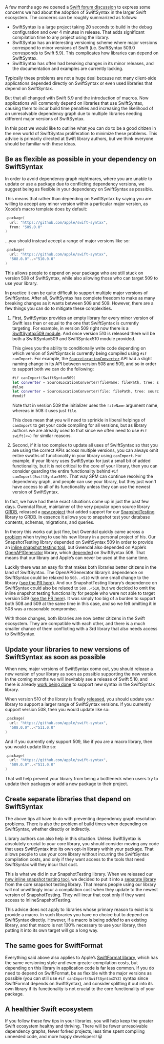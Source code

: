A few months ago we opened a [Swift forum discussion](https://forums.swift.org/t/macro-adoption-concerns-around-swiftsyntax/66588) to express some concerns we had about the adoption of SwiftSyntax in the larger Swift ecosystem. The concerns can be roughly summarized as follows:

- SwiftSyntax is a large project taking 20 seconds to build in the debug configuration and over 4 minutes in release. That adds significant compilation time to any project using the library.
- SwiftSyntax has an interesting versioning scheme where major versions correspond to minor versions of Swift (i.e. SwiftSyntax 509.0 corresponds to Swift 5.9). This complicates how libraries can depend on SwiftSyntax.
- SwiftSyntax has often had breaking changes in its minor releases, and the documentation and examples are currently lacking.

Typically these problems are not a huge deal because not many client-side applications depended directly on SwiftSyntax or even used libraries that depend on SwiftSyntax. 

But that all changed with Swift 5.9 and the introduction of macros. Now applications will commonly depend on libraries that use SwiftSyntax, causing them to incur build time penalties and increasing the likelihood of an unresolvable dependency graph due to multiple libraries needing different major versions of SwiftSyntax.

In this post we would like to outline what you can do to be a good citizen in the new world of SwiftSyntax proliferation to minimize these problems. This advice is primarily directed at Swift library authors, but we think everyone should be familiar with these ideas.

## Be as flexible as possible in your dependency on SwiftSyntax

In order to avoid dependency graph nightmares, where you are unable to update or use a package due to conflicting dependency versions, we suggest being as flexible in your dependency on SwiftSyntax as possible. 

This means that rather than depending on SwiftSyntax by saying you are willing to accept any minor version within a particular major version, as Xcode’s macro template does by default:

```swift
.package(
  url: "https://github.com/apple/swift-syntax",
  from: "509.0.0"
)
```

…you should instead accept a range of major versions like so:

```swift
.package(
  url: "https://github.com/apple/swift-syntax",
  "508.0.0"..<"510.0.0"
)
```

This allows people to depend on your package who are still stuck on version 508 of SwiftSyntax, while also allowing those who can target 509 to use your library.

In practice it can be quite difficult to support multiple major versions of SwiftSyntax. After all, SwiftSyntax has complete freedom to make as many breaking changes as it wants between 508 and 509. However, there are a few things you can do to mitigate these complexities.

1. First, SwiftSyntax provides an empty library for every minor version of Swift less than or equal to the one that SwiftSyntax is currently targeting. For example, in version 509 right now there is a [SwiftSyntax509 module](https://github.com/apple/swift-syntax/tree/27db1374d173cb595b52e75a6821bcb6d088873a/Sources/SwiftSyntax509). And once version 510 is released there will be both a SwiftSyntax509 and SwiftSyntax510 module provided.

    This gives you the ability to conditionally write code depending on which version of SwiftSyntax is currently being compiled using `#if canImport`. For example, the [`SourceLocationConverter`](https://github.com/apple/swift-syntax/blob/27db1374d173cb595b52e75a6821bcb6d088873a/Sources/SwiftSyntax/SourceLocation.swift#L160) API had a slight naming change in its API between version 508 and 509, and so in order to support both we can do the following:
    
    ```swift
    #if canImport(SwiftSyntax509)
    let converter = SourceLocationConverter(fileName: filePath, tree: sourceFile)
    #else
    let converter = SourceLocationConverter(file: filePath, tree: sourceFile)
    #endif
    ```
    
    Note that in version 509 the initializer uses the `fileName` argument name, whereas in 508 it uses just `file`.
    
    This does mean that you will need to sprinkle in liberal helpings of `canImport` to get your code compiling for all versions, but as library authors we are already used to that since we often need to use `#if swift(<=)` for similar reasons.
    
2. Second, if it is too complex to update all uses of SwiftSyntax so that you are using the correct APIs across multiple versions, you can always omit entire swaths of functionality in your library using `canImport`. For example, if your library uses SwiftSyntax for just a small bit of added functionality, but it is not critical to the core of your library, then you can consider guarding the entire functionality behind `#if canImport(SwiftSyntax509)`. That way SPM can continue resolving the dependency graph, and people can use your library, but they just won't have access to all of its functionality unless they can use the newest version of SwiftSyntax.

In fact, we have had these exact situations come up in just the past few days. Gwendal Roué, maintainer of the very popular open source library [GRDB](https://github.com/groue/GRDB.swift), released a [new project](https://github.com/groue/GRDBSnapshotTesting) that added support for our [SnapshotTesting](https://github.com/pointfreeco/swift-snapshot-testing) library to GRDB. In essence it allows you to snapshot test your database contents, schemas, migrations, and queries.

In theory this works out just fine, but Gwendal quickly came across a [problem](https://github.com/pointfreeco/swift-snapshot-testing/discussions/794) when trying to use his new library in a personal project of his. Our SnapshotTesting library depended on SwiftSyntax 509 in order to provide an [inline snapshot testing tool](https://www.pointfree.co/blog/posts/113-inline-snapshot-testing), but Gwendal also depended on Apple’s [OpenAPIGenerator](https://github.com/apple/swift-openapi-generator) library, which [depended](https://github.com/apple/swift-openapi-generator/blob/4c8ed5cec75ccf7f3c48f744b44bafb93235f492/Package.swift#L56-L59) on SwiftSyntax 508. That means that our library and Apple’s can never be used at the same time.

Luckily there was an easy fix that makes both libraries better citizens in the land of SwiftSyntax. The OpenAPIGenerator library’s dependence on SwiftSyntax could be relaxed to `508..<510` with one small change to the library ([see the PR here](https://github.com/apple/swift-openapi-generator/pull/331)). And our SnapshotTesting library’s dependence on SwiftSyntax could also be relaxed to `508..<510`, but we decided to omit the inline snapshot testing functionality for people who were not able to target version 509 ([see the PR here](https://github.com/pointfreeco/swift-snapshot-testing/pull/795)). It was simply too big of a burden to support both 508 and 509 at the same time in this case, and so we felt omitting it in 508 was a reasonable compromise.

With those changes, both libraries are now better citizens in the Swift ecosystem. They are compatible with each other, and there is a much smaller chance of them conflicting with a 3rd library that also needs access to SwiftSyntax.

## Update your libraries to new versions of SwiftSyntax as soon as possible

When new, major versions of SwiftSyntax come out, you should release a new version of your library as soon as possible supporting the new version. In the coming months we will inevitably see a release of Swift 5.10, and there is already [work being done](https://github.com/apple/swift-syntax/compare/release/5.10...main) to support new syntax in the SwiftSyntax library.

When version 510 of the library is finally [released](https://github.com/apple/swift-syntax/releases), you should update your library to support a larger range of SwiftSyntax versions. If you currently support version 508, then you would update like so:

```swift
.package(
  url: "https://github.com/apple/swift-syntax",
  "508.0.0"..<"511.0.0"
)
```

And if you currently only support 509, like if you are a macro library, then you would update like so:

```swift
.package(
  url: "https://github.com/apple/swift-syntax",
  "509.0.0"..<"511.0.0"
)
```

That will help prevent your library from being a bottleneck when users try to update their packages or add a new package to their project.

## Create separate libraries that depend on SwiftSyntax

The above tips all have to do with preventing dependency graph resolution problems. There is also the problem of build times when depending on SwiftSyntax, whether directly or indirectly.

Library authors can also help in this situation. Unless SwiftSyntax is absolutely crucial to your core library, you should consider moving any code that uses SwiftSyntax into its own opt-in library within your package. That allows people to use your core library without incurring the SwiftSyntax compilation costs, and only if they want access to the tools that need SwiftSyntax will they incur that cost.

This is what we did in our SnapshotTesting library. When we released our [new inline snapshot testing tool](https://www.pointfree.co/blog/posts/113-inline-snapshot-testing), we decided to put it into a [separate library](https://github.com/pointfreeco/swift-snapshot-testing/blob/bb0ea08db8e73324fe6c3727f755ca41a23ff2f4/Package.swift#L27-L38) from the core snapshot testing library. That means people using our library will not unwittingly incur a compilation cost when they update to the newest version of SnapshotTesting. They will incur that cost only if they want access to InlineSnapshotTesting.

This advice does not apply to libraries whose primary reason to exist is to provide a macro. In such libraries you have no choice but to depend on SwiftSyntax directly. However, if a macro is being *added* to an existing library, and that macro is not 100% necessary to use your library, then putting it into its own target will go a long way.

## The same goes for SwiftFormat

Everything said above also applies to Apple’s [SwiftFormat library](https://github.com/apple/swift-format/), which has the same versioning style and even greater compilation costs, but depending on this library in application code is far less common. If you do need to depend on SwiftFormat, be as flexible with the major versions as possible (you can still use `#if canImport(SwiftSyntaxXYZ)` syntax since SwiftFormat depends on SwiftSyntax), and consider splitting it out into its own library if its functionality is not crucial to the core functionality of your package.

## A healthier Swift ecosystem

If you follow these few tips in your libraries, you will help keep the greater Swift ecosystem healthy and thriving. There will be fewer unresolvable dependency graphs, fewer forked projects, less time spent compiling unneeded code, and more happy developers! 😀
